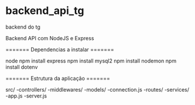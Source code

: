 # backend_api_tg
backend do tg

Backend API com NodeJS e Express

======= Dependencias a instalar =======

node
npm install express
npm install mysql2
npm install nodemon
npm install dotenv

======= Estrutura da aplicação =======

src/
    -controllers/
    -middlewares/
    -models/
        -connection.js
    -routes/
    -services/
        -app.js
        -server.js


